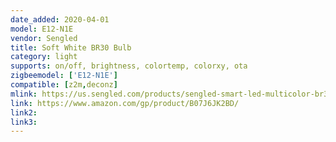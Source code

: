 ```yaml
---
date_added: 2020-04-01
model: E12-N1E
vendor: Sengled
title: Soft White BR30 Bulb
category: light
supports: on/off, brightness, colortemp, colorxy, ota
zigbeemodel: ['E12-N1E']
compatible: [z2m,deconz]
mlink: https://us.sengled.com/products/sengled-smart-led-multicolor-br30-bulb
link: https://www.amazon.com/gp/product/B07J6JK2BD/
link2: 
link3: 
---
```

